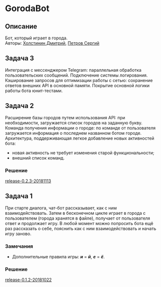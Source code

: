 # GorodaBot

## Описание
Бот, который играет в города.\
Авторы:
[Холстинин Дмитрий](https://github.com/KhDV-96),
[Петров Сергий](https://github.com/qkeypechenka)

## Задача 3
Интеграция с мессенджером Telegram: параллельная обработка пользовательских
сообщений.
Подключение системы логирования.
Кэширование запросов для оптимизации работы с сетью: сохранение ответов внешних
API в основной памяти.
Покрытие основной логики работы бота юнит-тестами.

## Задача 2
Расширение базы городов путем использования API: при необходимости, загружается
список городов на заданную букву.
Команда получения информации о городе: по команде от пользователя загружается
информация о последнем названном ботом городе.
Архитектура, поддерживающая легкое добавление новых активностей бота:
* новая активность не требует изменения старой функциональности;
* внешний список команд.
### Решение
[release-0.2.3-20181113](https://github.com/KhDV-96/GorodaBot/tree/release-0.2.3-20181113)

## Задача 1
При старте диалога, чат-бот рассказывает, как с ним взаимодействовать.
Затем в бесконечном цикле играет в города с пользователем (города хранятся в файле), получает от пользователя ответ и продолжает игру.
В любой момент можно попросить бота ещё раз рассказать о себе, пояснить как с ним взаимодействовать и начать игру заново.
### Замечания
* Дополнительные правила игры: **_и_** = **_й_**, **_е_** = **_ё_**.
### Решение
[release-0.1.2-20181022](https://github.com/KhDV-96/GorodaBot/tree/release-0.1.2-20181022)